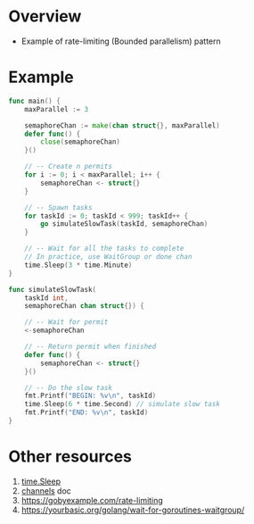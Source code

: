 # Overview
- Example of rate-limiting (Bounded parallelism) pattern


# Example
```go
func main() {
    maxParallel := 3

    semaphoreChan := make(chan struct{}, maxParallel)
    defer func() {
        close(semaphoreChan)
    }()

    // -- Create n permits
    for i := 0; i < maxParallel; i++ {
        semaphoreChan <- struct{}
    }

    // -- Spawn tasks
    for taskId := 0; taskId < 999; taskId++ {
        go simulateSlowTask(taskId, semaphoreChan)
    }

    // -- Wait for all the tasks to complete
    // In practice, use WaitGroup or done chan
    time.Sleep(3 * time.Minute)
}

func simulateSlowTask(
    taskId int,
    semaphoreChan chan struct{}) {

    // -- Wait for permit
    <-semaphoreChan

    // -- Return permit when finished
    defer func() {
        semaphoreChan <- struct{}
    }()

    // -- Do the slow task
    fmt.Printf("BEGIN: %v\n", taskId)
    time.Sleep(6 * time.Second) // simulate slow task
    fmt.Printf("END: %v\n", taskId)
}
```


# Other resources
1. [time.Sleep](https://pkg.go.dev/time#Sleep)
1. [channels](./concurrency.channels.md) doc
1. https://gobyexample.com/rate-limiting
1. https://yourbasic.org/golang/wait-for-goroutines-waitgroup/
